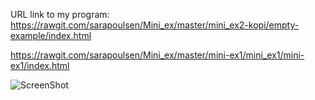 

URL link to my program: 
https://rawgit.com/sarapoulsen/Mini_ex/master/mini_ex2-kopi/empty-example/index.html

https://rawgit.com/sarapoulsen/Mini_ex/master/mini-ex1/mini_ex1/mini-ex1/index.html


![ScreenShot](https://github.com/sarapoulsen/Mini_ex/blob/master/mini_ex2-kopi/Sk%C3%A6rmbillede%202018-02-18%20kl.%2016.22.19.png)
